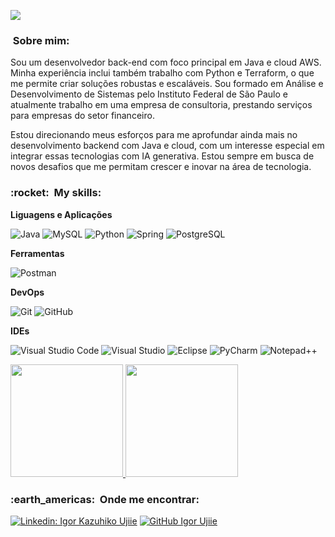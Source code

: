 
![](https://komarev.com/ghpvc/?username=sagawahx3&color=006bed)

<h3>&nbsp;Sobre mim: </h3>

Sou um desenvolvedor back-end com foco principal em Java e cloud AWS. Minha experiência inclui também trabalho com Python e Terraform, o que me permite criar soluções robustas e escaláveis. Sou formado em Análise e Desenvolvimento de Sistemas pelo Instituto Federal de São Paulo e atualmente trabalho em uma empresa de consultoria, prestando serviços para empresas do setor financeiro.

Estou direcionando meus esforços para me aprofundar ainda mais no desenvolvimento backend com Java e cloud, com um interesse especial em integrar essas tecnologias com IA generativa. Estou sempre em busca de novos desafios que me permitam crescer e inovar na área de tecnologia.


<h3> :rocket: &nbsp;My skills: </h3>

**Liguagens e Aplicações**

  ![Java](https://img.shields.io/badge/java-%23ED8B00.svg?style=for-the-badge&logo=openjdk&logoColor=white)
  ![MySQL](https://img.shields.io/badge/MySQL-00000F?style=for-the-badge&logo=mysql&logoColor=white)
  ![Python](https://img.shields.io/badge/python-3670A0?style=for-the-badge&logo=python&logoColor=ffdd54)
  ![Spring](https://img.shields.io/badge/spring-%236DB33F.svg?style=for-the-badge&logo=spring&logoColor=white)
  ![PostgreSQL](https://img.shields.io/badge/PostgreSQL-000?style=for-the-badge&logo=postgresql)

**Ferramentas**

  ![Postman](https://img.shields.io/badge/-Postman-333333?style=flat&logo=postman)

**DevOps**

  ![Git](https://img.shields.io/badge/-Git-333333?style=flat&logo=git)
  ![GitHub](https://img.shields.io/badge/-GitHub-333333?style=flat&logo=github)

**IDEs**

  ![Visual Studio Code](https://img.shields.io/badge/-Visual%20Studio%20Code-333333?style=flat&logo=visual-studio-code&logoColor=007ACC)
  ![Visual Studio](https://img.shields.io/badge/-Visual%20Studio-333333?style=flat&logo=visual-studio&logoColor=007ACC)
  ![Eclipse](https://img.shields.io/badge/-Eclipse-333333?style=flat&logo=eclipse-ide&logoColor=2C2255)
  ![PyCharm](https://img.shields.io/badge/-PyCharm-333333?style=flat&logo=pycharm-ide&logoColor=2C2255)
  ![Notepad++](https://img.shields.io/badge/-Notepad++-333333?style=flat&logo=Notepad%2B%2B)

<a href="https://github.com/igorujiie">
  <img height="180em" src="https://github-readme-stats.vercel.app/api?username=igorujiie&theme=dracula&show_icons=true" />
</a>

<a href="https://github.com/igorujiie/convoychat">
  <img height="180em" src="https://github-readme-stats.vercel.app/api/top-langs/?username=igorujiie&layout=compact&langs_count=16&theme=dracula"/>
</a>


<h3> :earth_americas: &nbsp;Onde me encontrar: </h3> 

[![Linkedin: Igor Kazuhiko Ujiie](https://img.shields.io/badge/-IgorUjiie-blue?style=flat-square&logo=Linkedin&logoColor=white&link=LINK-DO-SEU-LINKEDIN)](https://www.linkedin.com/in/igor-kazuhiko-ujiie-9218a4201/)
[![GitHub Igor Ujiie]( https://img.shields.io/github/followers/igorujiie?label=follow&style=social)]([https://github.com/igorujiie](https://github.com/igorujiie))
